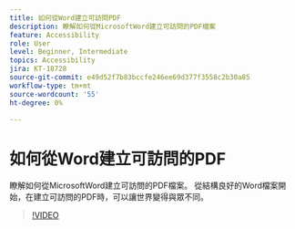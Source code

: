 ```yaml
---
title: 如何從Word建立可訪問PDF
description: 瞭解如何從MicrosoftWord建立可訪問的PDF檔案
feature: Accessibility
role: User
level: Beginner, Intermediate
topics: Accessibility
jira: KT-18728
source-git-commit: e49d52f7b83bccfe246ee69d377f3558c2b30a85
workflow-type: tm+mt
source-wordcount: '55'
ht-degree: 0%

---
```


# 如何從Word建立可訪問的PDF

瞭解如何從MicrosoftWord建立可訪問的PDF檔案。 從結構良好的Word檔案開始，在建立可訪問的PDF時，可以讓世界變得與眾不同。

>[!VIDEO](https://video.tv.adobe.com/v/3471662?quality=12&learn=on&hidetitle=true&captions=chi_hant)